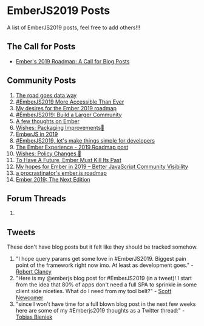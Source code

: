# EmberJS2019 Posts

A list of EmberJS2019 posts, feel free to add others!!!

## The Call for Posts
- [Ember's 2019 Roadmap: A Call for Blog Posts](https://blog.emberjs.com/2019/05/20/ember-2019-roadmap-call-for-posts.html)

## Community Posts
1. [The road goes data way](http://www.melsumner.com/blog/ember/the-road-goes-data-way/)
1. [#EmberJS2019 More Accessible Than Ever](https://yehudakatz.com/2019/05/20/ember-2019/)
1. [My desires for the Ember 2019 roadmap](https://nullvoxpopuli.com/2019-05-14-ember-2019-roadmap/)
1. [#EmberJS2019: Build a Larger Community](https://crunchingnumbers.live/2019/05/26/emberjs2019-build-a-larger-community/)
1. [A few thoughts on Ember](https://imposter-syndrome.lol/posts/a-few-thoughts-on-ember/)
1. [Wishes: Packaging Improvements🌴](https://www.rwjblue.com/2019/05/30/ember-js-2019-roadmap-wishes-packaging-improvements/)
1. [EmberJS in 2019](https://gokatz.me/blog/emberjs-2019-roadmap/)
1. [#EmberJS2019, let's make things simple for developers](https://siva.dev/ember-2019/)
1. [The Ember Experience - 2019 Roadmap post](https://jenweber.netlify.com/the-ember-experience/)
1. [Wishes: Policy Changes 🧹](https://www.rwjblue.com/2019/05/31/ember-js-2019-roadmap-wishes-policy-changes/)
1. [To Have A Future, Ember Must Kill Its Past](http://andrewcallahan.com/to-have-a-future-ember-must-kill-its-past/)
1. [My hopes for Ember in 2019 – Better JavaScript Community Visibility](https://www.linkedin.com/pulse/my-hopes-ember-2019-better-javascript-community-visibility-chris-ng/)
1. [a procrastinator's ember.js roadmap](https://www.typedspace.com/2019-ember-js-roadmap/)
1. [Ember 2019: The Next Edition](https://www.pzuraq.com/ember-2019-the-next-edition/)

## Forum Threads
1.

## Tweets
These don't have blog posts but it felt like they should be tracked somehow.
1. "I hope query params get some love in #EmberJS2019. Biggest pain point of the framework right now imo. At least as development goes." - [Robert Clancy](https://twitter.com/robboclancy/status/1133411097279696902)
1. "Here is my @emberjs blog post for #EmberJS2019 (in a tweet)! I start from the idea that 80% of apps don't need a full SPA to sprinkle in some client side niceties. What do I need from my tool belt?" - [Scott Newcomer](https://twitter.com/puekey/status/1135693033729454080)
1. "since I won't have time for a full blown blog post in the next few weeks here are some of my #Emberjs2019 thoughts as a Twitter thread:" - [Tobias Bieniek](https://twitter.com/TobiasBieniek/status/1135790015177469952)
